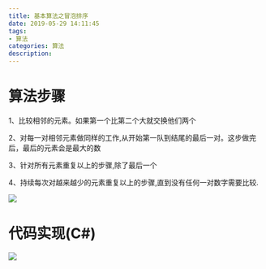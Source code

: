 ```yaml
---
title: 基本算法之冒泡排序
date: 2019-05-29 14:11:45
tags: 
- 算法
categories: 算法
description: 
---
```

# 算法步骤

1、比较相邻的元素。如果第一个比第二个大就交换他们两个

2、对每一对相邻元素做同样的工作,从开始第一队到结尾的最后一对。这步做完后，最后的元素会是最大的数

3、针对所有元素重复以上的步骤,除了最后一个

4、持续每次对越来越少的元素重复以上的步骤,直到没有任何一对数字需要比较.

![](584421-20190103160518917-1749626294.gif)

# 代码实现(C#)

![](584421-20190103160522610-1240119197.png)

